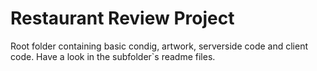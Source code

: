 # Restaurant Review Project

Root folder containing basic condig, artwork, serverside code and client code. Have a look in the subfolder`s readme files. 